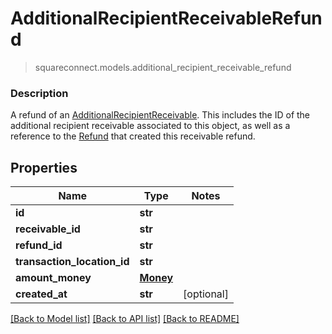 # AdditionalRecipientReceivableRefund
> squareconnect.models.additional_recipient_receivable_refund

### Description

A refund of an [AdditionalRecipientReceivable](#type-additionalrecipientreceivable). This includes the ID of the additional recipient receivable associated to this object, as well as a reference to the [Refund](#type-refund) that created this receivable refund.

## Properties
Name | Type | Notes
------------ | ------------- | -------------
**id** | **str** | 
**receivable_id** | **str** | 
**refund_id** | **str** | 
**transaction_location_id** | **str** | 
**amount_money** | [**Money**](Money.md) | 
**created_at** | **str** | [optional] 

[[Back to Model list]](../README.md#documentation-for-models) [[Back to API list]](../README.md#documentation-for-api-endpoints) [[Back to README]](../README.md)



